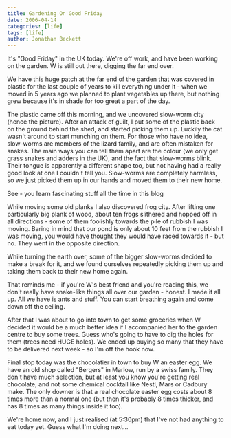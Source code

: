```yaml
---
title: Gardening On Good Friday
date: 2006-04-14
categories: [life]
tags: [life]
author: Jonathan Beckett
---
```


It's "Good Friday" in the UK today. We're off work, and have been working on the garden. W is still out there, digging the far end over.

We have this huge patch at the far end of the garden that was covered in plastic for the last couple of years to kill everything under it - when we moved in 5 years ago we planned to plant vegetables up there, but nothing grew because it's in shade for too great a part of the day.

The plastic came off this morning, and we uncovered slow-worm city (hence the picture). After an attack of guilt, I put some of the plastic back on the ground behind the shed, and started picking them up. Luckily the cat wasn't around to start munching on them. For those who have no idea, slow-worms are members of the lizard family, and are often mistaken for snakes. The main ways you can tell them apart are the colour (we only get grass snakes and adders in the UK), and the fact that slow-worms blink. Their tongue is apparently a different shape too, but not having had a really good look at one I couldn't tell you. Slow-worms are completely harmless, so we just picked them up in our hands and moved them to their new home.

See - you learn fascinating stuff all the time in this blog 

While moving some old planks I also discovered frog city. After lifting one particularly big plank of wood, about ten frogs slithered and hopped off in all directions - some of them foolishly towards the pile of rubbish I was moving. Baring in mind that our pond is only about 10 feet from the rubbish I was moving, you would have thought they would have raced towards it - but no. They went in the opposite direction.

While turning the earth over, some of the bigger slow-worms decided to make a break for it, and we found ourselves repeatedly picking them up and taking them back to their new home again.

That reminds me - if you're W's best friend and you're reading this, we don't really have snake-like things all over our garden - honest. I made it all up. All we have is ants and stuff. You can start breathing again and come down off the ceiling.

After that I was about to go into town to get some groceries when W decided it would be a much better idea if I accompanied her to the garden centre to buy some trees. Guess who's going to have to dig the holes for them (trees need HUGE holes). We ended up buying so many that they have to be delivered next week - so I'm off the hook now.

Final stop today was the chocolatier in town to buy W an easter egg. We have an old shop called "Bergers" in Marlow, run by a swiss family. They don't have much selection, but at least you know you're getting real chocolate, and not some chemical cocktail like Nestl, Mars or Cadbury make. The only downer is that a real chocolate easter egg costs about 8 times more than a normal one (but then it's probably 8 times thicker, and has 8 times as many things inside it too).

We're home now, and I just realised (at 5:30pm) that I've not had anything to eat today yet. Guess what I'm doing next...